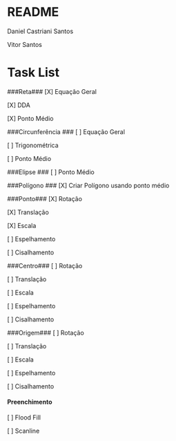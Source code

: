 # README #

Daniel Castriani Santos

Vitor Santos

# Task List #

###Reta###
[X] Equação Geral

[X] DDA

[X] Ponto Médio

###Circunferência ###
[ ] Equação Geral

[ ] Trigonométrica

[ ] Ponto Médio

###Elipse ###
[ ] Ponto Médio

###Polígono ###
[X] Criar Polígono usando ponto médio

###Ponto###
[X] Rotação

[X] Translação

[X] Escala

[ ] Espelhamento

[ ] Cisalhamento

###Centro###
[ ] Rotação

[ ] Translação

[ ] Escala

[ ] Espelhamento

[ ] Cisalhamento

###Origem###
[ ] Rotação

[ ] Translação

[ ] Escala

[ ] Espelhamento

[ ] Cisalhamento


#### Preenchimento ####

[ ] Flood Fill

[ ] Scanline
